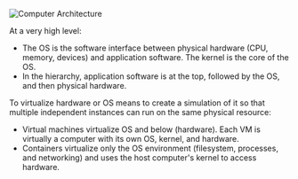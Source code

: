 ![Computer Architecture](https://www.tutorialspoint.com/operating_system/images/conceptual_view.jpg)

At a very high level:
* The OS is the software interface between physical hardware (CPU, memory, devices) and application software. The kernel is the core of the OS.
* In the hierarchy, application software is at the top, followed by the OS, and then physical hardware.

To virtualize hardware or OS means to create a simulation of it so that multiple independent instances can run on the same physical resource:
* Virtual machines virtualize OS and below (hardware). Each VM is virtually a computer with its own OS, kernel, and hardware.
* Containers virtualize only the OS environment (filesystem, processes, and networking) and uses the host computer's kernel to access hardware.